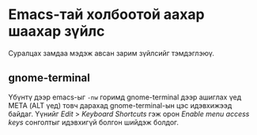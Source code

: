 Emacs-тай холбоотой аахар шаахар зүйлс
======================================

Суралцах замдаа мэдэж авсан зарим зүйлсийг тэмдэглэюү.

gnome-terminal
--------------
Үбүнтү дээр emacs-ыг `-nw` горимд gnome-terminal дээр ашиглах үед
МЕТА (ALT үед) товч дарахад gnome-terminal-ын цэс идэвхижээд байдаг.
Үүнийг _Edit_ > _Keyboard Shortcuts_ гэж орон _Enable menu access keys_
сонголтыг идэвхигүй болгон шийдэж болдог.
